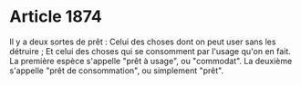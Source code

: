 # Article 1874

Il y a deux sortes de prêt :   Celui des choses dont on peut user sans les détruire ;   Et celui des choses qui se consomment par l'usage qu'on en fait.   La première espèce s'appelle "prêt à usage", ou "commodat".   La deuxième s'appelle "prêt de consommation", ou simplement "prêt".